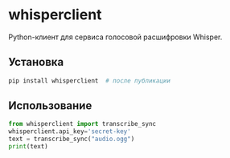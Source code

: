 # whisperclient

Python-клиент для сервиса голосовой расшифровки Whisper.

## Установка
```bash
pip install whisperclient  # после публикации
```

## Использование
```python
from whisperclient import transcribe_sync
whisperclient.api_key='secret-key'
text = transcribe_sync("audio.ogg")
print(text)
```
